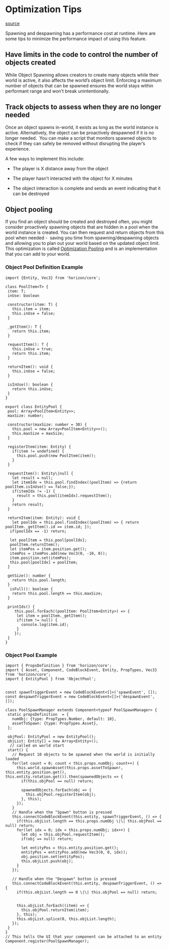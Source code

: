 # Optimization Tips

[source](https://developers.meta.com/horizon-worlds/learn/documentation/typescript/asset-spawning/optimization-tips)

Spawning and despawning has a performance cost at runtime. Here are some tips to minimize the performance impact of using this feature.

## Have limits in the code to control the number of objects created

While Object Spawning allows creators to create many objects while their world is active, it also affects the world’s object limit. Enforcing a maximum number of objects that can be spawned ensures the world stays within performant range and won’t break unintentionally.

## Track objects to assess when they are no longer needed

Once an object spawns in-world, it exists as long as the world instance is active. Alternatively, the object can be proactively despawned if it is no longer needed.  You can make a script that monitors spawned objects to check if they can safely be removed without disrupting the player’s experience.

A few ways to implement this include:

*   The player is X distance away from the object

*   The player hasn’t interacted with the object for X minutes

*   The object interaction is complete and sends an event indicating that it can be destroyed

## Object pooling

If you find an object should be created and destroyed often, you might consider proactively spawning objects that are hidden in a pool when the world instance is created. You can then request and return objects from this pool when needed -  saving you time from spawning/despawning objects and allowing you to plan out your world based on the updated object limit. This optimization is called [Optimization Pooling](https://en.wikipedia.org/wiki/Object_pool_pattern) and is an implementation that you can add to your world.

### Object Pool Definition Example

```
import {Entity, Vec3} from 'horizon/core';

class PoolItem<T> {
 item: T;
 inUse: boolean

 constructor(item: T) {
   this.item = item;
   this.inUse = false;
 }

 _getItem(): T {
   return this.item;
 }

 requestItem(): T {
   this.inUse = true;
   return this.item;
 }

 returnItem(): void {
   this.inUse = false;
 }

 isInUse(): boolean {
   return this.inUse;
 }
}

export class EntityPool {
 pool: Array<PoolItem<Entity>>;
 maxSize: number;

 constructor(maxSize: number = 30) {
   this.pool = new Array<PoolItem<Entity>>();
   this.maxSize = maxSize;
 }

 registerItem(item: Entity) {
   if(item != undefined) {
     this.pool.push(new PoolItem(item));
   }
 }

 requestItem(): Entity\|null {
   let result = null;
   let itemIdx = this.pool.findIndex((poolItem) => {return poolItem.isInUse() == false;});
   if(itemIdx != -1) {
     result = this.pool[itemIdx].requestItem();
   }
   return result;
 }

 returnItem(item: Entity): void {
   let poolIdx = this.pool.findIndex((poolItem) => { return poolItem._getItem().id == item.id; });
  if(poolIdx == -1) return;

  let poolItem = this.pool[poolIdx];
  poolItem.returnItem();
  let itemPos = item.position.get();
  itemPos = itemPos.add(new Vec3(0, -10, 0));
  item.position.set(itemPos);
  this.pool[poolIdx] = poolItem;
 }

 getSize(): number {
   return this.pool.length;
 }
  isFull(): boolean {
   return this.pool.length == this.maxSize;
 }

 printIds() {
    this.pool.forEach((poolItem: PoolItem<Entity>) => {
     let item = poolItem._getItem();
     if(item != null) {
       console.log(item.id);
     }
    });
 }
}
```

### Object Pool Example

```
import { PropsDefinition } from 'horizon/core';
import { Asset, Component, CodeBlockEvent, Entity, PropTypes, Vec3} from 'horizon/core';
import { EntityPool } from 'ObjectPool';


const spawnTriggerEvent = new CodeBlockEvent<[]>('spawnEvent', []);
const despawnTriggerEvent = new CodeBlockEvent<[]>('despawnEvent', []);

class PoolSpawnManager extends Component<typeof PoolSpawnManager> {
 static propsDefinition  = {
   numObj: {type: PropTypes.Number, default: 10},
   assetToSpawn: {type: PropTypes.Asset},
 };

 objPool: EntityPool = new EntityPool();
 objList: Entity[] = new Array<Entity>();
  // called on world start
 start() {
   // Request 10 objects to be spawned when the world is initially loaded
   for(let count = 0; count < this.props.numObj; count++) {
     this.world.spawnAsset(this.props.assetToSpawn!, this.entity.position.get(), this.entity.rotation.get()).then(spawnedObjects => {
       if(this.objPool == null) return;

       spawnedObjects.forEach(obj => {
         this.objPool.registerItem(obj);
       }, this);
     });
   }
   // Handle when the "Spawn" button is pressed
   this.connectCodeBlockEvent(this.entity, spawnTriggerEvent, () => {
     if(this.objList.length == this.props.numObj \|\| this.objPool == null) return;
     for(let idx = 0; idx < this.props.numObj; idx++) {
       let obj = this.objPool.requestItem();
       if(obj == null) return;

       let entityPos = this.entity.position.get();
       entityPos = entityPos.add(new Vec3(0, 0, idx));
       obj.position.set(entityPos);
       this.objList.push(obj);
     }
   });

   // Handle when the "Despawn" button is pressed
   this.connectCodeBlockEvent(this.entity, despawnTriggerEvent, () => {
     if(this.objList.length == 0 \|\| this.objPool == null) return;


     this.objList.forEach((item) => {
       this.objPool.returnItem(item);
     }, this);
     this.objList.splice(0, this.objList.length);
   });
 }
}
// This tells the UI that your component can be attached to an entity
Component.register(PoolSpawnManager);
```

 

 

 

 

 

 

 

 

 

 

 

 

 

 

 

 

 

 

 

 

 

 

 

 

 

 

 

 

 

 

 

 

 

 

 

 

 

 

 

 

 

 

 

 

 

 

 